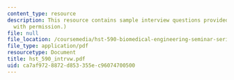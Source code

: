 ```yaml
---
content_type: resource
description: This resource contains sample interview questions provided by Dr. Schoen.  (Used
  with permission.)
file: null
file_location: /coursemedia/hst-590-biomedical-engineering-seminar-series-developing-professional-skills-fall-2006/ca7af9728872d853355ec96074700500_hst_590_intrvw.pdf
file_type: application/pdf
resourcetype: Document
title: hst_590_intrvw.pdf
uid: ca7af972-8872-d853-355e-c96074700500
---
```

